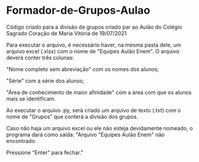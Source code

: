 # Formador-de-Grupos-Aulao
Código criado para a divisão de grupos criado par ao Aulão do Colégio Sagrado Coração de Maria Vitória de 19/07/2021

Para executar o arquivo, é necessário haver, na mesma pasta dele, um arquivo excel (.xlsx) com o nome de "Equipes Aulão Enem".
O arquivo deverá conter três colunas:


"Nome completo sem abreviação" com os nomes dos alunos;

"Série" com a série dos alunos;

"Área de conhecimento de maior afinidade" com a área com que os alunos mais se identificam.


Ao executar o arquivo .py, será criado um arquivo de texto (.txt) com o nome de "Grupos" que conterá a divisão dos grupos.

Caso não haja um arquivo excel ou ele não esteja devidamente nomeado, o programa dará como saída:
"Arquivo "Equipes Aulão Enem" não encontrado.


Pressione "Enter" para fechar."
